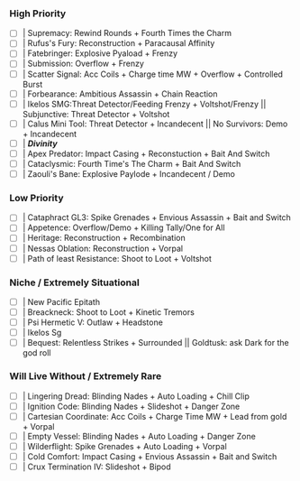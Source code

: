 ### High Priority

- [ ] | Supremacy: Rewind Rounds + Fourth Times the Charm
- [ ] | Rufus's Fury: Reconstruction + Paracausal Affinity
- [ ] | Fatebringer: Explosive Pyaload + Frenzy
- [ ] | Submission: Overflow + Frenzy
- [ ] | Scatter Signal: Acc Coils + Charge time MW + Overflow + Controlled Burst
- [ ] | Forbearance: Ambitious Assassin + Chain Reaction
- [ ] | Ikelos SMG:Threat Detector/Feeding Frenzy + Voltshot/Frenzy
  || Subjunctive: Threat Detector + Voltshot
- [ ] | Calus Mini Tool: Threat Detector + Incandecent
  || No Survivors: Demo + Incandecent
- [ ] | **_Divinity_**
- [ ] | Apex Predator: Impact Casing + Reconstuction + Bait And Switch
- [ ] | Cataclysmic: Fourth Time's The Charm + Bait And Switch
- [ ] | Zaouli's Bane: Explosive Paylode + Incandecent / Demo

### Low Priority

- [ ] | Cataphract GL3: Spike Grenades + Envious Assassin + Bait and Switch
- [ ] | Appetence: Overflow/Demo + Killing Tally/One for All
- [ ] | Heritage: Reconstruction + Recombination
- [ ] | Nessas Oblation: Reconstruction + Vorpal
- [ ] | Path of least Resistance: Shoot to Loot + Voltshot

### Niche / Extremely Situational

- [ ] | New Pacific Epitath
- [ ] | Breackneck: Shoot to Loot + Kinetic Tremors
- [ ] | Psi Hermetic V: Outlaw + Headstone
- [ ] | Ikelos Sg
- [ ] | Bequest: Relentless Strikes + Surrounded
  || Goldtusk: ask Dark for the god roll

### Will Live Without / Extremely Rare

- [ ] | Lingering Dread: Blinding Nades + Auto Loading + Chill Clip
- [ ] | Ignition Code: Blinding Nades + Slideshot + Danger Zone
- [ ] | Cartesian Coordinate: Acc Coils + Charge Time MW + Lead from gold + Vorpal
- [ ] | Empty Vessel: Blinding Nades + Auto Loading + Danger Zone
- [ ] | Wilderflight: Spike Grenades + Auto Loading + Vorpal
- [ ] | Cold Comfort: Impact Casing + Envious Assassin + Bait and Switch
- [ ] | Crux Termination IV: Slideshot + Bipod
